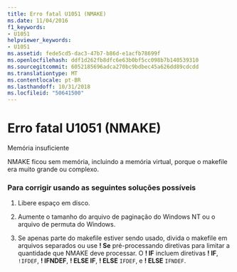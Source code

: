 ```yaml
---
title: Erro fatal U1051 (NMAKE)
ms.date: 11/04/2016
f1_keywords:
- U1051
helpviewer_keywords:
- U1051
ms.assetid: fede5cd5-dac3-47b7-b86d-e1acfb78699f
ms.openlocfilehash: ddf1d262fb8dfc6e63b0bf5cc098b7b140539310
ms.sourcegitcommit: 6052185696adca270bc9bdbec45a626dd89cdcdd
ms.translationtype: MT
ms.contentlocale: pt-BR
ms.lasthandoff: 10/31/2018
ms.locfileid: "50641500"
---
```

# <a name="nmake-fatal-error-u1051"></a>Erro fatal U1051 (NMAKE)

Memória insuficiente

NMAKE ficou sem memória, incluindo a memória virtual, porque o makefile era muito grande ou complexo.

### <a name="to-fix-by-using-the-following-possible-solutions"></a>Para corrigir usando as seguintes soluções possíveis

1. Libere espaço em disco.

1. Aumente o tamanho do arquivo de paginação do Windows NT ou o arquivo de permuta do Windows.

1. Se apenas parte do makefile estiver sendo usado, divida o makefile em arquivos separados ou use **! Se** pré-processando diretivas para limitar a quantidade que NMAKE deve processar. O **! IF** incluem diretivas **! IF**, `!IFDEF`, **! IFNDEF**, **! ELSE IF**, **! ELSE** `IFDEF`, e **! ELSE** `IFNDEF`.